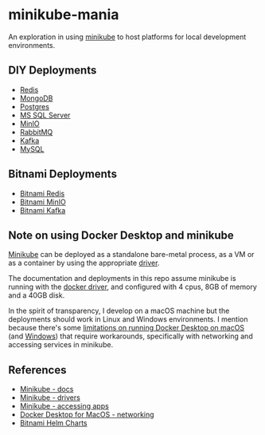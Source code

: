 # minikube-mania

An exploration in using [minikube](https://minikube.sigs.k8s.io/) to host platforms for local development environments.

## DIY Deployments

* [Redis](/deployments/redis)
* [MongoDB](/deployments/mongodb)
* [Postgres](/deployments/postgres)
* [MS SQL Server](/deployments/mssql)
* [MinIO](/deployments/minio)
* [RabbitMQ](/deployments/rabbitmq)
* [Kafka](/deployments/kafka)
* [MySQL](/deployments/mysql)

## Bitnami Deployments

* [Bitnami Redis](/deployments/bitnami/redis)
* [Bitnami MinIO](/deployments/bitnami/minio)
* [Bitnami Kafka](/deployments/bitnami/kafka)

## Note on using Docker Desktop and minikube

[Minikube](https://minikube.sigs.k8s.io/) can be deployed as a standalone bare-metal process, as a VM or as a container by using the appropriate [driver](https://minikube.sigs.k8s.io/docs/drivers/).

The documentation and deployments in this repo assume minikube is running with the [docker driver](https://minikube.sigs.k8s.io/docs/drivers/docker/), and configured with 4 cpus, 8GB of memory and a 40GB disk.

In the spirit of transparency, I develop on a macOS machine but the deployments should work in Linux and Windows environments.  I mention because there's some [limitations on running Docker Desktop on macOS](https://docs.docker.com/desktop/mac/networking/#known-limitations-use-cases-and-workarounds) (and [Windows](https://docs.docker.com/desktop/windows/networking/#known-limitations-use-cases-and-workarounds)) that require workarounds, specifically with networking and accessing services in minikube.

## References

* [Minikube - docs](https://minikube.sigs.k8s.io/)
* [Minikube - drivers](https://minikube.sigs.k8s.io/docs/drivers/)
* [Minikube - accessing apps](https://minikube.sigs.k8s.io/docs/handbook/accessing/)
* [Docker Desktop for MacOS - networking](https://docs.docker.com/desktop/mac/networking/)
* [Bitnami Helm Charts](https://bitnami.com/stacks/helm)